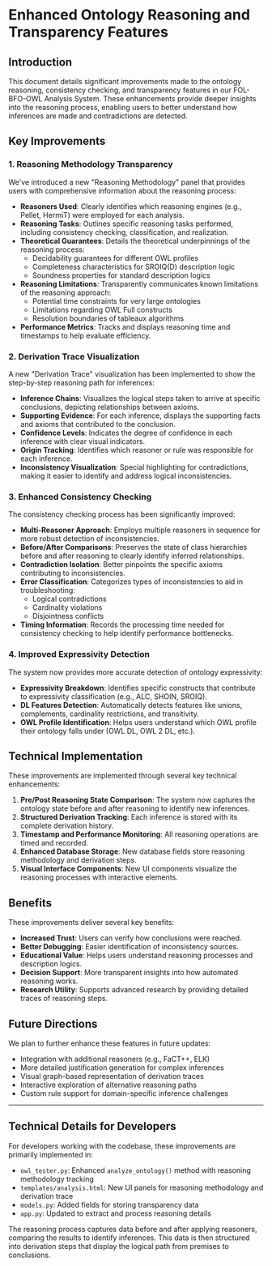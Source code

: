 # Enhanced Ontology Reasoning and Transparency Features

## Introduction

This document details significant improvements made to the ontology reasoning, consistency checking, and transparency features in our FOL-BFO-OWL Analysis System. These enhancements provide deeper insights into the reasoning process, enabling users to better understand how inferences are made and contradictions are detected.

## Key Improvements

### 1. Reasoning Methodology Transparency

We've introduced a new "Reasoning Methodology" panel that provides users with comprehensive information about the reasoning process:

- **Reasoners Used**: Clearly identifies which reasoning engines (e.g., Pellet, HermiT) were employed for each analysis.
- **Reasoning Tasks**: Outlines specific reasoning tasks performed, including consistency checking, classification, and realization.
- **Theoretical Guarantees**: Details the theoretical underpinnings of the reasoning process:
  - Decidability guarantees for different OWL profiles
  - Completeness characteristics for SROIQ(D) description logic
  - Soundness properties for standard description logics
- **Reasoning Limitations**: Transparently communicates known limitations of the reasoning approach:
  - Potential time constraints for very large ontologies
  - Limitations regarding OWL Full constructs
  - Resolution boundaries of tableaux algorithms
- **Performance Metrics**: Tracks and displays reasoning time and timestamps to help evaluate efficiency.

### 2. Derivation Trace Visualization

A new "Derivation Trace" visualization has been implemented to show the step-by-step reasoning path for inferences:

- **Inference Chains**: Visualizes the logical steps taken to arrive at specific conclusions, depicting relationships between axioms.
- **Supporting Evidence**: For each inference, displays the supporting facts and axioms that contributed to the conclusion.
- **Confidence Levels**: Indicates the degree of confidence in each inference with clear visual indicators.
- **Origin Tracking**: Identifies which reasoner or rule was responsible for each inference.
- **Inconsistency Visualization**: Special highlighting for contradictions, making it easier to identify and address logical inconsistencies.

### 3. Enhanced Consistency Checking

The consistency checking process has been significantly improved:

- **Multi-Reasoner Approach**: Employs multiple reasoners in sequence for more robust detection of inconsistencies.
- **Before/After Comparisons**: Preserves the state of class hierarchies before and after reasoning to clearly identify inferred relationships.
- **Contradiction Isolation**: Better pinpoints the specific axioms contributing to inconsistencies.
- **Error Classification**: Categorizes types of inconsistencies to aid in troubleshooting:
  - Logical contradictions
  - Cardinality violations
  - Disjointness conflicts
- **Timing Information**: Records the processing time needed for consistency checking to help identify performance bottlenecks.

### 4. Improved Expressivity Detection

The system now provides more accurate detection of ontology expressivity:

- **Expressivity Breakdown**: Identifies specific constructs that contribute to expressivity classification (e.g., ALC, SHOIN, SROIQ).
- **DL Features Detection**: Automatically detects features like unions, complements, cardinality restrictions, and transitivity.
- **OWL Profile Identification**: Helps users understand which OWL profile their ontology falls under (OWL DL, OWL 2 DL, etc.).

## Technical Implementation

These improvements are implemented through several key technical enhancements:

1. **Pre/Post Reasoning State Comparison**: The system now captures the ontology state before and after reasoning to identify new inferences.
2. **Structured Derivation Tracking**: Each inference is stored with its complete derivation history.
3. **Timestamp and Performance Monitoring**: All reasoning operations are timed and recorded.
4. **Enhanced Database Storage**: New database fields store reasoning methodology and derivation steps.
5. **Visual Interface Components**: New UI components visualize the reasoning processes with interactive elements.

## Benefits

These improvements deliver several key benefits:

- **Increased Trust**: Users can verify how conclusions were reached.
- **Better Debugging**: Easier identification of inconsistency sources.
- **Educational Value**: Helps users understand reasoning processes and description logics.
- **Decision Support**: More transparent insights into how automated reasoning works.
- **Research Utility**: Supports advanced research by providing detailed traces of reasoning steps.

## Future Directions

We plan to further enhance these features in future updates:

- Integration with additional reasoners (e.g., FaCT++, ELK)
- More detailed justification generation for complex inferences
- Visual graph-based representation of derivation traces
- Interactive exploration of alternative reasoning paths
- Custom rule support for domain-specific inference challenges

---

## Technical Details for Developers

For developers working with the codebase, these improvements are primarily implemented in:

- `owl_tester.py`: Enhanced `analyze_ontology()` method with reasoning methodology tracking
- `templates/analysis.html`: New UI panels for reasoning methodology and derivation trace
- `models.py`: Added fields for storing transparency data
- `app.py`: Updated to extract and process reasoning details

The reasoning process captures data before and after applying reasoners, comparing the results to identify inferences. This data is then structured into derivation steps that display the logical path from premises to conclusions.